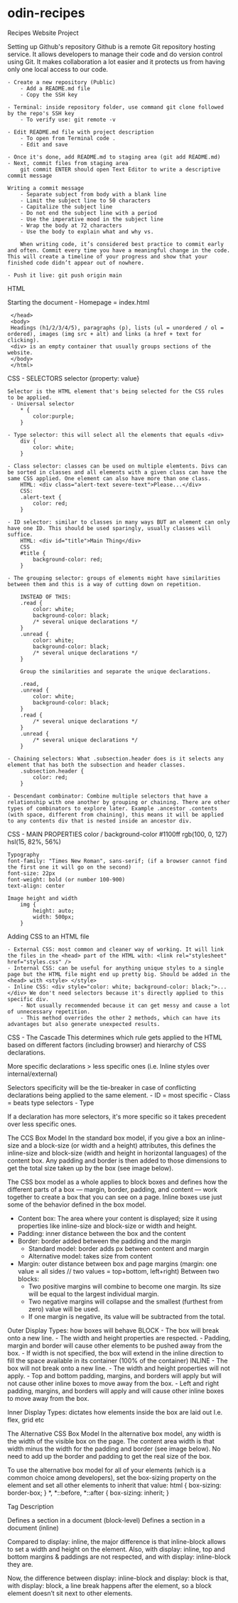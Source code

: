 # odin-recipes
Recipes Website Project

Setting up Github's repository
    Github is a remote Git repository hosting service. It allows developers to manage their code and do version control using Git. It makes collaboration a lot easier and it protects us from having only one local access to our code. 

    - Create a new repository (Public)
        - Add a README.md file
        - Copy the SSH key

    - Terminal: inside repository folder, use command git clone followed by the repo's SSH key
        - To verify use: git remote -v

    - Edit README.md file with project description
        - To open from Terminal code .
        - Edit and save
    
    - Once it's done, add README.md to staging area (git add README.md)
    - Next, commit files from staging area
        git commit ENTER should open Text Editor to write a descriptive commit message

    Writing a commit message
        - Separate subject from body with a blank line
        - Limit the subject line to 50 characters
        - Capitalize the subject line
        - Do not end the subject line with a period
        - Use the imperative mood in the subject line
        - Wrap the body at 72 characters
        - Use the body to explain what and why vs. 
        
        When writing code, it’s considered best practice to commit early and often. Commit every time you have a meaningful change in the code. This will create a timeline of your progress and show that your finished code didn’t appear out of nowhere.

    - Push it live: git push origin main

HTML

Starting the document - Homepage = index.html
    <!DOCTYPE html>
    <html>
     <head>
        <meta charset="utf-8">
        <title>Odin Recipes</title>

     </head>
     <body>
     Headings (h1/2/3/4/5), paragraphs (p), lists (ul = unordered / ol = ordered), images (img src + alt) and links (a href + text for clicking).
     <div> is an empty container that usually groups sections of the website.
     </body>
     </html>

CSS - SELECTORS
    selector {property: value}
     
    Selector is the HTML element that's being selected for the CSS rules to be applied.
     - Universal selector
        * {
            color:purple;
        }

    - Type selector: this will select all the elements that equals <div>
        div {
            color: white;
        }

    - Class selector: classes can be used on multiple elemtents. Divs can be sorted in classes and all elements with a given class can have the same CSS applied. One element can also have more than one class. 
        HTML: <div class="alert-text severe-text">Please...</div>
        CSS:
        .alert-text {
            color: red;
        }

    - ID selector: similar to classes in many ways BUT an element can only have one ID. This should be used sparingly, usually classes will suffice. 
        HTML: <div id="title">Main Thing</div>
        CSS
        #title {
            background-color: red;
        } 
    
    - The grouping selector: groups of elements might have similarities between them and this is a way of cutting down on repetition.

        INSTEAD OF THIS:
        .read {
            color: white;
            background-color: black;
            /* several unique declarations */
        }
        .unread {
            color: white;
            background-color: black;
            /* several unique declarations */
        }

        Group the similarities and separate the unique declarations.

        .read,
        .unread {
            color: white;
            background-color: black;
        }
        .read {
            /* several unique declarations */
        }
        .unread {
            /* several unique declarations */
        }

    - Chaining selectors: What .subsection.header does is it selects any element that has both the subsection and header classes.
        .subsection.header {
            color: red;
        }
    
    - Descendant combinator: Combine multiple selectors that have a relationship with one another by grouping or chaining. There are other types of combinators to explore later. Example .ancestor .contents (with space, different from chaining), this means it will be applied to any contents div that is nested inside an ancestor div. 

CSS - MAIN PROPERTIES
    color / background-color
    #1100ff
    rgb(100, 0, 127)
    hsl(15, 82%, 56%)

    Typography
    font-family: "Times New Roman", sans-serif; (if a browser cannot find the first one it will go on the second)
    font-size: 22px
    font-weight: bold (or number 100-900)
    text-align: center

    Image height and width
        img {
            height: auto;
            width: 500px;
        }

Adding CSS to an HTML file

    - External CSS: most common and cleaner way of working. It will link the files in the <head> part of the HTML with: <link rel="stylesheet" href="styles.css" />
    - Internal CSS: can be useful for anything unique styles to a single page but the HTML file might end up pretty big. Should be added in the <head> with <style> </style>
    - Inline CSS: <div style="color: white; background-color: black;">...</div> We don't need selectors because it's directly applied to this specific div. 
        - Not usually recommended because it can get messy and cause a lot of unnecessary repetition.
        - This method overrides the other 2 methods, which can have its advantages but also generate unexpected results.
    
CSS - The Cascade
This determines which rule gets applied to the HTML based on different factors (including browser) and hierarchy of CSS declarations.

More specific declarations > less specific ones (i.e. Inline styles over internal/external)

Selectors specificity will be the tie-breaker in case of conflicting declarations being applied to the same element. 
    - ID = most specific
    - Class = beats type selectors
    - Type

If a declaration has more selectors, it's more specific so it takes precedent over less specific ones.

The CCS Box Model
In the standard box model, if you give a box an inline-size and a block-size (or width and a height) attributes, this defines the inline-size and block-size (width and height in horizontal languages) of the content box. Any padding and border is then added to those dimensions to get the total size taken up by the box (see image below).

The CSS box model as a whole applies to block boxes and defines how the different parts of a box — margin, border, padding, and content — work together to create a box that you can see on a page. Inline boxes use just some of the behavior defined in the box model.
- Content box: The area where your content is displayed; size it using properties like inline-size and block-size or width and height.
- Padding: inner distance between the box and the content
- Border: border added between the padding and the margin
    - Standard model: border adds px between content and margin
    - Alternative model: takes size from content
- Margin: outer distance between box and page margins (margin: one value = all sides // two values = top+bottom, left+right)
    Between two blocks:
    - Two positive margins will combine to become one margin. Its size will be equal to the largest individual margin.
    - Two negative margins will collapse and the smallest (furthest from zero) value will be used.
    - If one margin is negative, its value will be subtracted from the total. 

Outer Display Types: how boxes will behave 
BLOCK 
    - The box will break onto a new line.
    - The width and height properties are respected.
    - Padding, margin and border will cause other elements to be pushed away from the box.
    - If width is not specified, the box will extend in the inline direction to fill the space available in its container (100% of the container)
INLINE
    - The box will not break onto a new line.
    - The width and height properties will not apply.
    - Top and bottom padding, margins, and borders will apply but will not cause other inline boxes to move away from the box.
    - Left and right padding, margins, and borders will apply and will cause other inline boxes to move away from the box.

Inner Display Types: dictates how elements inside the box are laid out
I.e. flex, grid etc

The Alternative CSS Box Model
In the alternative box model, any width is the width of the visible box on the page. The content area width is that width minus the width for the padding and border (see image below). No need to add up the border and padding to get the real size of the box.

To use the alternative box model for all of your elements (which is a common choice among developers), set the box-sizing property on the <html> element and set all other elements to inherit that value:
html {
  box-sizing: border-box;
}
*,
*::before,
*::after {
  box-sizing: inherit;
}

Tag	Description
<div>	Defines a section in a document (block-level)
<span>	Defines a section in a document (inline)

Compared to display: inline, the major difference is that inline-block allows to set a width and height on the element. Also, with display: inline, top and bottom margins & paddings are not respected, and with display: inline-block they are.

Now, the difference between display: inline-block and display: block is that, with display: block, a line break happens after the element, so a block element doesn’t sit next to other elements.
 
    







